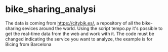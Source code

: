 # bike_sharing_analysi
The data is coming from https://citybik.es/, a repository of all the bike-sharing sevices around the world.
Using the script tempo.py it's possible to get the real-time data from the web and work with it. 
The code must be changed indicating the service you want to analyze, the example is for Bicing from Barcelona
